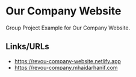 # Our Company Website

Group Project Example for Our Company Website.

## Links/URLs

- <https://revou-company-website.netlify.app>
- <https://revou-company.mhaidarhanif.com>
